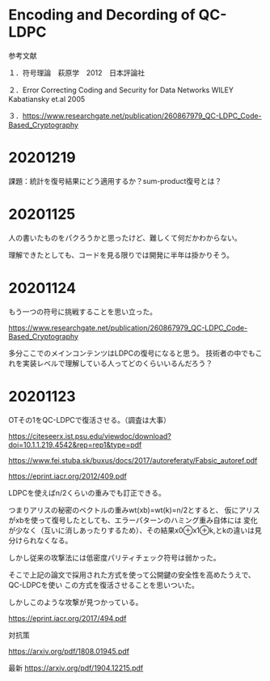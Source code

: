 # Encoding and Decording of QC-LDPC

参考文献

１．符号理論　萩原学　2012　日本評論社

２．Error Correcting Coding and Security for Data Networks WILEY Kabatiansky et.al 2005 

３．https://www.researchgate.net/publication/260867979_QC-LDPC_Code-Based_Cryptography

# 20201219

課題：統計を復号結果にどう適用するか？sum-product復号とは？

# 20201125

人の書いたものをパクろうかと思ったけど、難しくて何だかわからない。

理解できたとしても、コードを見る限りでは開発に半年は掛かりそう。

# 20201124

もう一つの符号に挑戦することを思い立った。

https://www.researchgate.net/publication/260867979_QC-LDPC_Code-Based_Cryptography

多分ここでのメインコンテンツはLDPCの復号になると思う。
技術者の中でもこれを実装レベルで理解している人ってどのくらいいるんだろう？


# 20201123

OTその1をQC-LDPCで復活させる。（調査は大事）

https://citeseerx.ist.psu.edu/viewdoc/download?doi=10.1.1.219.4542&rep=rep1&type=pdf

https://www.fei.stuba.sk/buxus/docs/2017/autoreferaty/Fabsic_autoref.pdf

https://eprint.iacr.org/2012/409.pdf


LDPCを使えばn/2くらいの重みでも訂正できる。

つまりアリスの秘密のベクトルの重みwt(xb)=wt(k)=n/2とすると、
仮にアリスがxbを使って復号したとしても、エラーパターンのハミング重み自体には
変化が少なく（互いに消しあったりするため）、その結果x0⊕x1⊕k,とkの違いは見分けられなくなる。

しかし従来の攻撃法には低密度パリティチェック符号は弱かった。

そこで上記の論文で採用された方式を使って公開鍵の安全性を高めたうえで、QC-LDPCを使い
この方式を復活させることを思いついた。

しかしこのような攻撃が見つかっている。

https://eprint.iacr.org/2017/494.pdf

対抗策

https://arxiv.org/pdf/1808.01945.pdf

最新
https://arxiv.org/pdf/1904.12215.pdf
